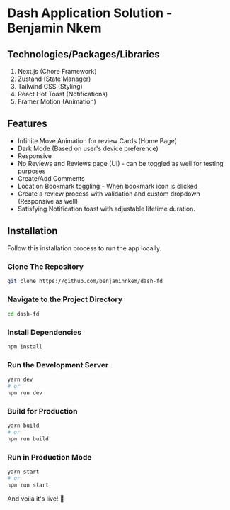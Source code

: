 # Dash Application Solution - Benjamin Nkem

## Technologies/Packages/Libraries

1.  Next.js (Chore Framework)
2.  Zustand (State Manager)
3.  Tailwind CSS (Styling)
4.  React Hot Toast (Notifications)
5.  Framer Motion (Animation)

## Features

- Infinite Move Animation for review Cards (Home Page)
- Dark Mode (Based on user's device preference)
- Responsive
- No Reviews and Reviews page (UI) - can be toggled as well for testing purposes
- Create/Add Comments
- Location Bookmark toggling - When bookmark icon is clicked
- Create a review process with validation and custom dropdown (Responsive as well)
- Satisfying Notification toast with adjustable lifetime duration.

## Installation

Follow this installation process to run the app locally.

### Clone The Repository

```bash
git clone https://github.com/benjaminnkem/dash-fd
```

### Navigate to the Project Directory

```bash
cd dash-fd
```

### Install Dependencies

```bash
npm install
```

### Run the Development Server

```bash
yarn dev
# or
npm run dev
```

### Build for Production

```bash
yarn build
# or
npm run build
```

### Run in Production Mode

```bash
yarn start
# or
npm run start
```

And voila it's live! 🎉
